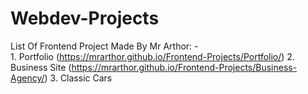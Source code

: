 # Webdev-Projects
  List Of Frontend Project Made By Mr Arthor: -  
    1. Portfolio  (https://mrarthor.github.io/Frontend-Projects/Portfolio/)
    2. Business Site (https://mrarthor.github.io/Frontend-Projects/Business-Agency/) 
    3. Classic Cars  
 
